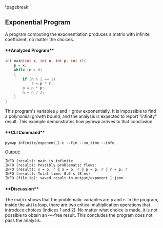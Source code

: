 \pagebreak

## Exponential Program

A program computing the exponentiation produces a matrix with infinite coefficient, no matter the choices.

<h4>**Analyzed Program**</h4>

```C
int main(int x, int n, int p, int r){
    p = x;
    while (n > 0)
    {
        if (n % 2 == 1)
            r = p * r;
        p = p * p;
        n = n / 2;
    }
}
```

This program's variables `p` and `r` grow exponentially.
It is impossible to find a polynomial growth bound, and the analysis is expected to report "infinity" result.
This example demonstrates how pymwp arrives to that conclusion.


<h4>**CLI Command**</h4>

```console
pymwp infinite/exponent_1.c --fin --no_time --info
```

Output:

```console
INFO (result): main is infinite
INFO (result): Possibly problematic flows:
INFO (result): x ➔ p, r ‖ n ➔ p, r ‖ p ➔ p, r ‖ r ➔ p, r
INFO (result): Total time: 0.0 s (8 ms)
INFO (file_io): saved result in output/exponent_1.json
```

<h4>**Discussion**</h4>

The matrix shows that the problematic variables  are `p` and `r`. 
In the program, inside the `while` loop, there are two critical multiplication operations that introduce choices (indices 1 and 2).
No matter what choice is made, it is not possible to obtain an $\infty$-free result.
This concludes the program does not pass the analysis.

